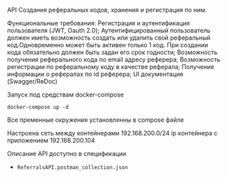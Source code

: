 API Создания реферальных кодов, хранения и регистрация по ним.

Функциональные требования:
  Регистрация и аутентификация пользователя (JWT, Oauth 	2.0);
  Аутентифицированный 	пользователь должен иметь возможность 	создать или удалить свой реферальный код.Одновременно может быть активен только 1 код. При создании кода обязательно 	должен быть задан его срок годности;
  Возможность получения реферального кода по email адресу реферера;
  Возможность регистрации по реферальному коду в 	качестве реферала;
  Получение 	информации о рефералах по id реферера;
  UI документация (Swagger/ReDoc)


Запуск под средствам docker-compose
  <pre><code>docker-compose up -d</code></pre>

Все пременные окружения установленны в compose файле

Настроена сеть между контейнерами 192.168.200.0/24
ip контейнера с приложением 192.168.200.104

Описание API доступно в спецификации
- <pre><code>ReferralsAPI.postman_collection.json</code></pre>
